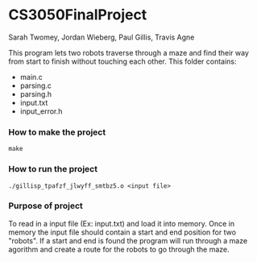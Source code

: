 # CS3050FinalProject

Sarah Twomey, Jordan Wieberg, Paul Gillis, Travis Agne

This program lets two robots traverse through a maze and find their way from start to finish without touching each other. 
This folder contains: 
* main.c
* parsing.c
* parsing.h
* input.txt
* input_error.h

### How to make the project
```
make
```

### How to run the project
```
./gillisp_tpafzf_jlwyff_smtbz5.o <input file>
```

### Purpose of project
To read in a input file (Ex: input.txt) and load it into memory. Once in memory the input file should contain a start and end position for two "robots". If a start and end is found the program will run through a maze agorithm and create a route for the robots to go through the maze.
